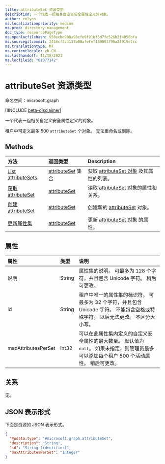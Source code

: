 ```yaml
---
title: attributeSet 资源类型
description: 一个代表一组相关自定义安全属性定义的对象。
author: rolyon
ms.localizationpriority: medium
ms.prod: directory-management
doc_type: resourcePageType
ms.openlocfilehash: 958ecbd900a98cfe9f91bf5d7fe526b2f4050bfa
ms.sourcegitcommit: 2456cf3c4117b88afefef139593796a2f919e7cc
ms.translationtype: MT
ms.contentlocale: zh-CN
ms.lasthandoff: 11/18/2021
ms.locfileid: "61077142"
---
```

# <a name="attributeset-resource-type"></a>attributeSet 资源类型

命名空间：microsoft.graph

[!INCLUDE [beta-disclaimer](../../includes/beta-disclaimer.md)]

一个代表一组相关自定义安全属性定义的对象。

租户中可定义最多 500 `attributeSet` 个对象。 无法重命名或删除。

## <a name="methods"></a>Methods
|方法|返回类型|Description|
|:---|:---|:---|
|[List attributeSets](../api/directory-list-attributesets.md)|[attributeSet](../resources/attributeset.md) 集合|获取 [attributeSet 对象](../resources/attributeset.md) 及其属性的列表。|
|[获取 attributeSet](../api/attributeset-get.md)|[attributeSet](../resources/attributeset.md)|读取 [attributeSet](../resources/attributeset.md) 对象的属性和关系。|
|[创建 attributeSet](../api/directory-post-attributesets.md)|[attributeSet](../resources/attributeset.md)|创建新的 [attributeSet](../resources/attributeset.md) 对象。|
|[更新属性集](../api/attributeset-update.md)|[attributeSet](../resources/attributeset.md)|更新 [attributeSet 对象](../resources/attributeset.md) 的属性。|

## <a name="properties"></a>属性
|属性|类型|说明|
|:---|:---|:---|
|说明|String|属性集的说明。 可最多为 128 个字符，并且包含 Unicode 字符。 稍后可更改。|
|id|String|租户中唯一的属性集的标识符。 可最多为 32 个字符，并且包含 Unicode 字符。 不能包含空格或特殊字符。 以后无法更改。 不区分大小写。|
|maxAttributesPerSet|Int32|可以在此属性集内定义的自定义安全属性的最大数量。 默认值为 `null`。 如果未指定，则管理员最多可以添加每个租户 500 个活动属性。 稍后可更改。|

## <a name="relationships"></a>关系
无。

## <a name="json-representation"></a>JSON 表示形式
下面是资源的 JSON 表示形式。
<!-- {
  "blockType": "resource",
  "keyProperty": "id",
  "@odata.type": "microsoft.graph.attributeSet",
  "openType": false
}
-->
``` json
{
  "@odata.type": "#microsoft.graph.attributeSet",
  "description": "String",
  "id": "String (identifier)",
  "maxAttributesPerSet": "Integer"
}
```
